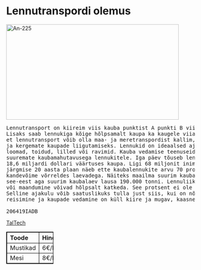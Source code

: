 <!DOCTYPE html>
<html lang="en">
<meta charset="UTF-8">
<head>
<title>Test website</title>
</head>
<style>
table, th, td {
  border: 1px solid #000000;
  border-collapse: collapse;
}
th {
  text-align: left;
}
</style>
<body>
<h1>Lennutranspordi olemus</h1>

<img src="https://g.delfi.ee/images/pix/an-225-maandus-perthis-74535845.jpg" alt="An-225" width="461" height="256">

<pre>Lennutransport on kiireim viis kauba punktist A punkti B viimiseks ja see moodustab kolmandiku ülemaailmsest kaubaveost.
Lisaks saab lennukiga kõige hõlpsamalt kaupa ka kaugele viia, just rahvusvahelisel tasandil. Vaatamata sellele,
et lennutransport võib olla maa- ja meretranspordist kallim, on see ikkagi kuluefektiivseim moodus kallimate
ja kergemate kaupade liigutamiseks. Lennukid on ideaalsed ajatundlike kaupade saatmiseks, milleks võivad olla näiteks kirjad,
loomad, toidud, lilled või ravimid. Kauba vedamise teenuseid osutavad lennufirmad liiguvad järk-järgult üle uuemate ja
suuremate kaubamahutavusega lennukitele. Iga päev tõuseb lendu umbes 100 000 lennukit ja transporditakse  umbes
18,6 miljardi dollari väärtuses kaupa. Ligi 68 miljonit inimest on seotud lennundusega ja numbrid on tõusmas:
järgmise 20 aasta plaan näeb ette kaubalennukite arvu 70 protsendilist tõusu. Lennunduse miinusteks on suhteliselt väike
kandevõime võrreldes laevadega. Näiteks maailma suurim kaubalennuk, Antonov An-225, suudab kanda 250 tonni kaupa,
see-eest aga suurim kaubalaev lausa 190.000 tonni. Lennuliiklus sõltub oluliselt ilmaoludest ning potensiaalne õhkutõus
või maandumine võivad hõlpsalt katkeda. See protsent ei ole aga drastiline, Ameerikas tuli kõigest  2% lendudest tühistada ilma tõttu.
Selline ajakulu võib saatuslikuks tulla just siis, kui on nõutud täpne tarneaeg. Miinus seisneb veel selles, et kuigi lennukiga
reisimine ja kaupade vedamine on küll kiire ja mugav, kaasneb sellega küllaltki suur negatiivne mõju keskkonnale.

206419IADB
</pre>

<a href="https://taltech.ee/">TalTech</a>

<p></p>

<table style="width:25%">
  <tr>
    <th>Toode</th>
    <th>Hind</th>
  </tr>
  <tr>
    <td>Mustikad</td>
    <td>6€/kg</td>
  </tr>
  <tr>
    <td>Mesi</td>
    <td>8€/kg</td>
  </tr>
</table>

</body>
</html>
